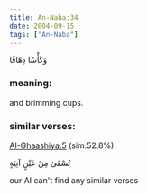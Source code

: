 ```yaml
---
title: An-Naba:34
date: 2004-09-15
tags: ["An-Naba"]
---
```

وَكَأْسًا دِهَاقًا
### meaning: 
and brimming cups.
### similar verses: 

[Al-Ghaashiya:5](/88/5) (sim:52.8%)

تُسْقَىٰ مِنْ عَيْنٍ آنِيَةٍ

our AI can't find any similar verses



